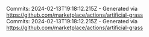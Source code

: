 Commits: 2024-02-13T19:18:12.215Z - Generated via https://github.com/marketplace/actions/artificial-grass
<br>
Commits: 2024-02-13T19:18:12.215Z - Generated via https://github.com/marketplace/actions/artificial-grass
<br>
